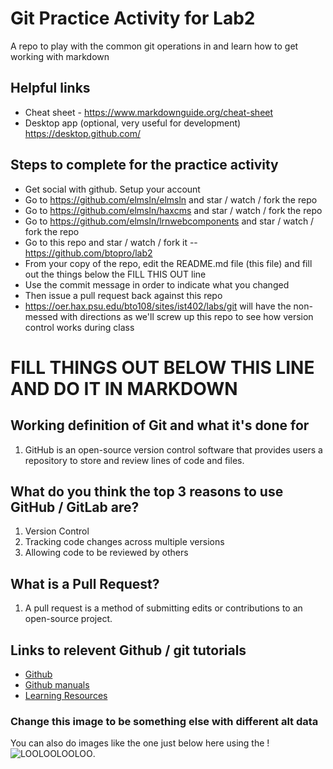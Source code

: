 # Git Practice Activity for Lab2
A repo to play with the common git operations in and learn how to get working with markdown
## Helpful links
- Cheat sheet - https://www.markdownguide.org/cheat-sheet
- Desktop app (optional, very useful for development) https://desktop.github.com/

## Steps to complete for the practice activity
- Get social with github. Setup your account
- Go to https://github.com/elmsln/elmsln and star / watch / fork the repo
- Go to https://github.com/elmsln/haxcms and star / watch / fork the repo
- Go to https://github.com/elmsln/lrnwebcomponents and star / watch / fork the repo
- Go to this repo and star / watch / fork it -- https://github.com/btopro/lab2
- From your copy of the repo, edit the README.md file (this file) and fill out the things below the FILL THIS OUT line
- Use the commit message in order to indicate what you changed
- Then issue a pull request back against this repo
- https://oer.hax.psu.edu/bto108/sites/ist402/labs/git will have the non-messed with directions as we'll screw up this repo to see how version control works during class

# FILL THINGS OUT BELOW THIS LINE AND DO IT IN MARKDOWN

## Working definition of Git and what it's done for 
1. GitHub is an open-source version control software that provides users a repository to store and review lines of code and files.

## What do you think the top 3 reasons to use GitHub / GitLab are?
1. Version Control
2. Tracking code changes across multiple versions
3. Allowing code to be reviewed by others

## What is a Pull Request?
1. A pull request is a method of submitting edits or contributions to an open-source project.

## Links to relevent Github / git tutorials
- [Github](https://github.com/)
- [Github manuals](https://try.github.io/) 
- [Learning Resources](https://help.github.com/en/articles/git-and-github-learning-resources)


### Change this image to be something else with different alt data
You can also do images like the one just below here using the !
![LOOLOOLOOLOO](https://media.giphy.com/media/UvOcKPHrkKSLm/giphy.gif).

